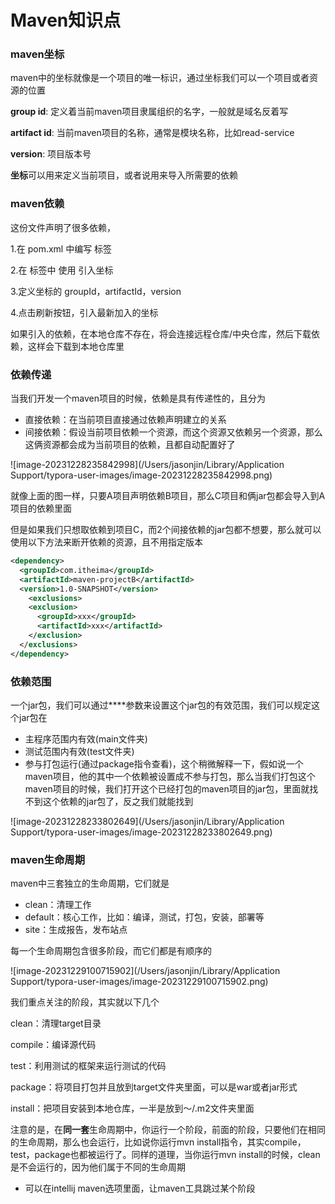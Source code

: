 # Maven知识点



### maven坐标

maven中的坐标就像是一个项目的唯一标识，通过坐标我们可以一个项目或者资源的位置

**group id**: 定义着当前maven项目隶属组织的名字，一般就是域名反着写

**artifact id**: 当前maven项目的名称，通常是模块名称，比如read-service

**version**: 项目版本号



**坐标**可以用来定义当前项目，或者说用来导入所需要的依赖



### maven依赖

这份文件声明了很多依赖，

1.在 pom.xml 中编写 <dependencies> 标签

2.在 <dependencies> 标签中 使用 <dependency> 引入坐标

3.定义坐标的 groupId，artifactId，version

4.点击刷新按钮，引入最新加入的坐标



如果引入的依赖，在本地仓库不存在，将会连接远程仓库/中央仓库，然后下载依赖，这样会下载到本地仓库里



### 依赖传递

当我们开发一个maven项目的时候，依赖是具有传递性的，且分为

- 直接依赖：在当前项目直接通过依赖声明建立的关系
- 间接依赖：假设当前项目依赖一个资源，而这个资源又依赖另一个资源，那么这俩资源都会成为当前项目的依赖，且都自动配置好了

![image-20231228235842998](/Users/jasonjin/Library/Application Support/typora-user-images/image-20231228235842998.png)

就像上面的图一样，只要A项目声明依赖B项目，那么C项目和俩jar包都会导入到A项目的依赖里面



但是如果我们只想取依赖到项目C，而2个间接依赖的jar包都不想要，那么就可以使用以下方法来断开依赖的资源，且不用指定版本

```xml
<dependency>
  <groupId>com.itheima</groupId> 
  <artifactId>maven-projectB</artifactId>  
  <version>1.0-SNAPSHOT</version>   
	<exclusions>    
    <exclusion>            
      <groupId>xxx</groupId>            
      <artifactId>xxx</artifactId>        
    </exclusion>    
  </exclusions>
</dependency>

```





### 依赖范围

一个jar包，我们可以通过**<scope></scope>**参数来设置这个jar包的有效范围，我们可以规定这个jar包在

- 主程序范围内有效(main文件夹)
- 测试范围内有效(test文件夹)
- 参与打包运行(通过package指令查看)，这个稍微解释一下，假如说一个maven项目，他的其中一个依赖被设置成不参与打包，那么当我们打包这个maven项目的时候，我们打开这个已经打包的maven项目的jar包，里面就找不到这个依赖的jar包了，反之我们就能找到

![image-20231228233802649](/Users/jasonjin/Library/Application Support/typora-user-images/image-20231228233802649.png)



### maven生命周期

maven中三套独立的生命周期，它们就是

- clean：清理工作
- default：核心工作，比如：编译，测试，打包，安装，部署等
- site：生成报告，发布站点



每一个生命周期包含很多阶段，而它们都是有顺序的

![image-20231229100715902](/Users/jasonjin/Library/Application Support/typora-user-images/image-20231229100715902.png)





我们重点关注的阶段，其实就以下几个

clean：清理target目录

compile：编译源代码

test：利用测试的框架来运行测试的代码

package：将项目打包并且放到target文件夹里面，可以是war或者jar形式

install：把项目安装到本地仓库，一半是放到～/.m2文件夹里面



注意的是，在**同一套**生命周期中，你运行一个阶段，前面的阶段，只要他们在相同的生命周期，那么也会运行，比如说你运行mvn install指令，其实compile，test，package也都被运行了。同样的道理，当你运行mvn install的时候，clean是不会运行的，因为他们属于不同的生命周期



- 可以在intellij maven选项里面，让maven工具跳过某个阶段
